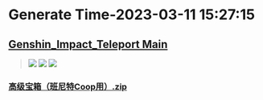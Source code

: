 # Generate Time-2023-03-11 15:27:15

## [Genshin_Impact_Teleport Main](https://github.com/Sam5440/Genshin_Impact_Teleport)

>![](https://komarev.com/ghpvc/?username=done439)
>![](https://komarev.com/ghpvc/?username=done438)
>![](https://komarev.com/ghpvc/?username=done437)

### [高级宝箱（班尼特Coop用）.zip](https://raw.githubusercontent.com/Sam5440/Genshin_Impact_Teleport/download/ManualCollectPoint/Chest/Generate%20Chest/%E4%BA%BA%E7%89%A9/%E9%AB%98%E7%BA%A7%E5%AE%9D%E7%AE%B1%EF%BC%88%E7%8F%AD%E5%B0%BC%E7%89%B9Coop%E7%94%A8%EF%BC%89.zip)

